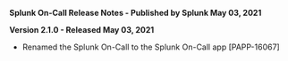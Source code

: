 **Splunk On-Call Release Notes - Published by Splunk May 03, 2021**


**Version 2.1.0 - Released May 03, 2021**

* Renamed the Splunk On-Call to the Splunk On-Call app [PAPP-16067]
